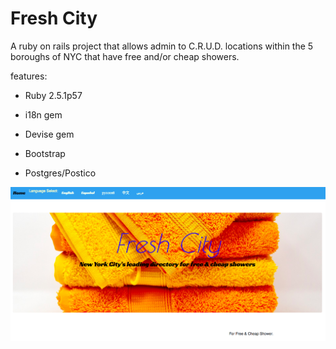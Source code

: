 # Fresh City 

A ruby on rails project that allows admin to C.R.U.D. locations within the 5 boroughs of NYC that have free and/or cheap showers.

features:

* Ruby 2.5.1p57

* i18n gem

* Devise gem

* Bootstrap

* Postgres/Postico

![alt text](https://raw.githubusercontent.com/AlfonsoArriola/read_me_images/master/freshcity.jpg )
